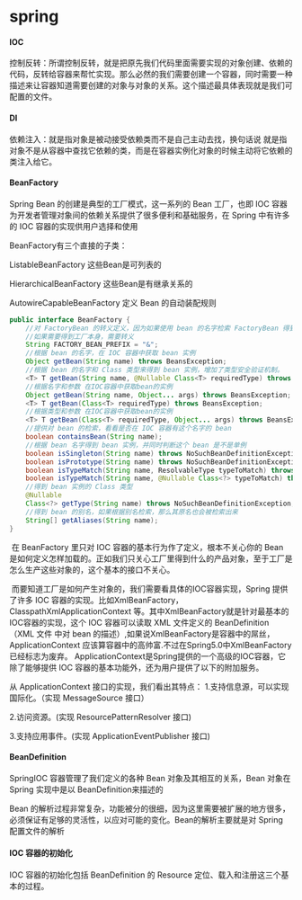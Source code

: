 # spring
#### IOC

控制反转：所谓控制反转，就是把原先我们代码里面需要实现的对象创建、依赖的代码，反转给容器来帮忙实现。那么必然的我们需要创建一个容器，同时需要一种描述来让容器知道需要创建的对象与对象的关系。这个描述最具体表现就是我们可配置的文件。 

#### DI

依赖注入：就是指对象是被动接受依赖类而不是自己主动去找，换句话说 就是指对象不是从容器中查找它依赖的类，而是在容器实例化对象的时候主动将它依赖的类注入给它。

#### BeanFactory

Spring Bean 的创建是典型的工厂模式，这一系列的 Bean 工厂，也即 IOC 容器为开发者管理对象间的依赖关系提供了很多便利和基础服务，在 Spring 中有许多的 IOC 容器的实现供用户选择和使用

BeanFactory有三个直接的子类：

ListableBeanFactory 				这些Bean是可列表的

HierarchicalBeanFactory 			这些Bean是有继承关系的

AutowireCapableBeanFactory		定义 Bean 的自动装配规则

```java
public interface BeanFactory {
    //对 FactoryBean 的转义定义，因为如果使用 bean 的名字检索 FactoryBean 得到的对象是工厂生成的对象，
    //如果需要得到工厂本身，需要转义
    String FACTORY_BEAN_PREFIX = "&";
    //根据 bean 的名字，在 IOC 容器中获取 bean 实例
    Object getBean(String name) throws BeansException;
    //根据 bean 的名字和 Class 类型来得到 bean 实例，增加了类型安全验证机制。
    <T> T getBean(String name, @Nullable Class<T> requiredType) throws BeansException;
    //根据名字和参数 在IOC容器中获取bean的实例
    Object getBean(String name, Object... args) throws BeansException;
    <T> T getBean(Class<T> requiredType) throws BeansException;
    //根据类型和参数 在IOC容器中获取bean的实例
    <T> T getBean(Class<T> requiredType, Object... args) throws BeansException;
    //提供对 bean 的检索，看看是否在 IOC 容器有这个名字的 bean
    boolean containsBean(String name);
    //根据 bean 名字得到 bean 实例，并同时判断这个 bean 是不是单例
    boolean isSingleton(String name) throws NoSuchBeanDefinitionException;
    boolean isPrototype(String name) throws NoSuchBeanDefinitionException;
    boolean isTypeMatch(String name, ResolvableType typeToMatch) throws NoSuchBeanDefinitionException;
    boolean isTypeMatch(String name, @Nullable Class<?> typeToMatch) throws NoSuchBeanDefinitionException;
    //得到 bean 实例的 Class 类型
    @Nullable
    Class<?> getType(String name) throws NoSuchBeanDefinitionException;
    //得到 bean 的别名，如果根据别名检索，那么其原名也会被检索出来
    String[] getAliases(String name);
}

```

​	在 BeanFactory 里只对 IOC 容器的基本行为作了定义，根本不关心你的 Bean 是如何定义怎样加载的。正如我们只关心工厂里得到什么的产品对象，至于工厂是怎么生产这些对象的，这个基本的接口不关心。

​	而要知道工厂是如何产生对象的，我们需要看具体的IOC容器实现，Spring 提供了许多 IOC 容器的实现。比如XmlBeanFactory，ClasspathXmlApplicationContext 等。其中XmlBeanFactory就是针对最基本的IOC容器的实现，这个 IOC 容器可以读取 XML 文件定义的 BeanDefinition（XML 文件 
中对 bean 的描述）,如果说XmlBeanFactory是容器中的屌丝，ApplicationContext 应该算容器中的高帅富.不过在Spring5.0中XmlBeanFactory已经标志为废弃。 
​	ApplicationContext是Spring提供的一个高级的IOC容器，它除了能够提供 IOC 容器的基本功能外，还为用户提供了以下的附加服务。

从 ApplicationContext 接口的实现，我们看出其特点： 
1.支持信息源，可以实现国际化。（实现 MessageSource 接口）

2.访问资源。(实现 ResourcePatternResolver 接口) 

3.支持应用事件。(实现 ApplicationEventPublisher 接口)

#### BeanDefinition

SpringIOC 容器管理了我们定义的各种 Bean 对象及其相互的关系，Bean 对象在 Spring 实现中是以 BeanDefinition来描述的

Bean 的解析过程非常复杂，功能被分的很细，因为这里需要被扩展的地方很多，必须保证有足够的灵活性，以应对可能的变化。Bean的解析主要就是对 Spring 配置文件的解析



#### IOC 容器的初始化

IOC 容器的初始化包括 BeanDefinition 的 Resource 定位、载入和注册这三个基本的过程。

